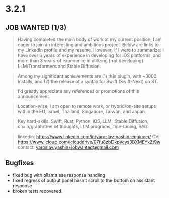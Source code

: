 # 3.2.1

## JOB WANTED (1/3)
> Having completed the main body of work at my current position, I am eager to join an interesting and ambitious project. Below are links to my LinkedIn profile and my resume. However, if I were to summarize: I have over 6 years of experience in developing for iOS platforms, and more than 3 years of experience in utilizing (not developing) LLM/Transformers and Stable Diffusion.

> Among my significant achievements are (1) this plugin, with ~3000 installs, and (2) the release of a syntax for Swift (Swift-Next) on ST.

> I'd greatly appreciate any references or promotions of this announcement.

> Location-wise, I am open to remote work, or hybrid/on-site setups within the EU, Israel, Thailand, Singapore, Taiwan, and Japan.

> Key hard-skills: Swift, Rust, Python, iOS, LLM, Stable Diffusion, chain/graph/tree of thoughts, LLM programs, fine-tuning, RAG.

> linkedin: https://www.linkedin.com/in/yaroslav-yashin-engineer/
> CV: https://www.icloud.com/iclouddrive/07fu8zbDkpVcys3BXMEYkZt9w
> contact: yaroslav.yashin+jobwanted@gmail.com

## Bugfixes

- fixed bug with ollama sse response handling
- fixed regress of output panel hasn't scroll to the bottom on assistant response
- broken tests recovered.
